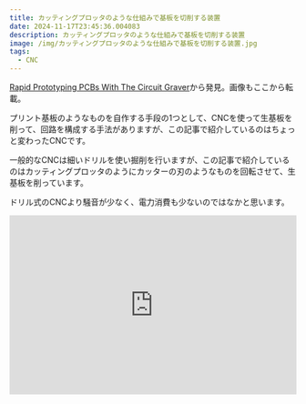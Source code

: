 ```yaml
---
title: カッティングプロッタのような仕組みで基板を切削する装置
date: 2024-11-17T23:45:36.004083
description: カッティングプロッタのような仕組みで基板を切削する装置
image: /img/カッティングプロッタのような仕組みで基板を切削する装置.jpg
tags:
  - CNC
---
```

[Rapid Prototyping PCBs With The Circuit Graver](https://hackaday.com/2024/11/06/rapid-prototyping-pcbs-with-the-circuit-graver/)から発見。画像もここから転載。

プリント基板のようなものを自作する手段の1つとして、CNCを使って生基板を削って、回路を構成する手法がありますが、この記事で紹介しているのはちょっと変わったCNCです。

一般的なCNCは細いドリルを使い掘削を行いますが、この記事で紹介しているのはカッティングプロッタのようにカッターの刃のようなものを回転させて、生基板を削っています。

ドリル式のCNCより騒音が少なく、電力消費も少ないのではなかと思います。

<iframe width="100%" height="315" src="https://www.youtube.com/embed/GmnwfgNjpVQ" title="YouTube video player" frameborder="0" allow="accelerometer; autoplay; clipboard-write; encrypted-media; gyroscope; picture-in-picture" allowfullscreen></iframe>



